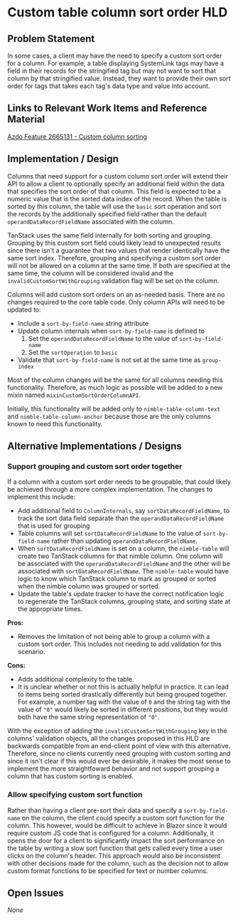 # Custom table column sort order HLD

## Problem Statement

In some cases, a client may have the need to specify a custom sort order for a column. For example, a table displaying SystemLink tags may have a field in their records for the stringified tag but may not want to sort that column by that stringified value. Instead, they want to provide their own sort order for tags that takes each tag's data type and value into account.

## Links to Relevant Work Items and Reference Material

[Azdo Feature 2665131 - Custom column sorting](https://dev.azure.com/ni/DevCentral/_workitems/edit/2665131)

## Implementation / Design

Columns that need support for a custom column sort order will extend their API to allow a client to optionally specify an additional field within the data that specifies the sort order of that column. This field is expected to be a numeric value that is the sorted data index of the record. When the table is sorted by this column, the table will use the `basic` sort operation and sort the records by the additionally specified field rather than the default `operandDataRecordFieldName` associated with the column.

TanStack uses the same field internally for both sorting and grouping. Grouping by this custom sort field could likely lead to unexpected results since there isn't a guarantee that two values that render identically have the same sort index. Therefore, grouping and specifying a custom sort order will not be allowed on a column at the same time. If both are specified at the same time, the column will be considered invalid and the `invalidCustomSortWithGrouping` validation flag will be set on the column.

Columns will add custom sort orders on an as-needed basis. There are no changes required to the core table code. Only column APIs will need to be updated to:

-   Include a `sort-by-field-name` string attribute
-   Update column internals when `sort-by-field-name` is defined to
    1. Set the `operandDataRecordFieldName` to the value of `sort-by-field-name`
    1. Set the `sortOperation` to `basic`
-   Validate that `sort-by-field-name` is not set at the same time as `group-index`

Most of the column changes will be the same for all columns needing this functionality. Therefore, as much logic as possible will be added to a new mixin named `mixinCustomSortOrderColumnAPI`.

Initially, this functionality will be added only to `nimble-table-column-text` and `nimble-table-column-anchor` because those are the only columns known to need this functionality.

## Alternative Implementations / Designs

### Support grouping and custom sort order together

If a column with a custom sort order needs to be groupable, that could likely be achieved through a more complex implementation. The changes to implement this include:

-   Add additional field to `ColumnInternals`, say `sortDataRecordFieldName`, to track the sort data field separate than the `operandDataRecordFieldName` that is used for grouping
-   Table columns will set `sortDataRecordFieldName` to the value of `sort-by-field-name` rather than updating `operandDataRecordFieldName`.
-   When `sortDataRecordFieldName` is set on a column, the `nimble-table` will create two TanStack columns for that nimble column. One column will be associated with the `operandDataRecordFieldName` and the other will be associated with `sortDataRecordFieldName`. The `nimble-table` would have logic to know which TanStack column to mark as grouped or sorted when the nimble column was grouped or sorted.
-   Update the table's update tracker to have the correct notification logic to regenerate the TanStack columns, grouping state, and sorting state at the appropriate times.

**Pros:**

-   Removes the limitation of not being able to group a column with a custom sort order. This includes not needing to add validation for this scenario.

**Cons:**

-   Adds additional complexity to the table.
-   It is unclear whether or not this is actually helpful in practice. It can lead to items being sorted drastically differently but being grouped together. For example, a number tag with the value of `0` and the string tag with the value of `"0"` would likely be sorted in different positions, but they would both have the same string representation of `"0"`.

With the exception of adding the `invalidCustomSortWithGrouping` key in the columns' validation objects, all the changes proposed in this HLD are backwards compatible from an end-client point of view with this alternative. Therefore, since no clients currently need grouping with custom sorting and since it isn't clear if this would ever be desirable, it makes the most sense to implement the more straightfoward behavior and not support grouping a column that has custom sorting is enabled.

### Allow specifying custom sort function

Rather than having a client pre-sort their data and specify a `sort-by-field-name` on the column, the client could specify a custom sort function for the column. This however, would be difficult to achieve in Blazor since it would require custom JS code that is configured for a column. Additionally, it opens the door for a client to significantly impact the sort performance on the table by writing a slow sort function that gets called every time a user clicks on the column's header. This approach would also be inconsistent with other decisions made for the column, such as the decision not to allow custom format functions to be specified for text or number columns.

## Open Issues

_None_
